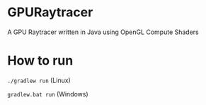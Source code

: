 # GPURaytracer
A GPU Raytracer written in Java using OpenGL Compute Shaders

# How to run

`./gradlew run` (Linux) 

`gradlew.bat run` (Windows)
